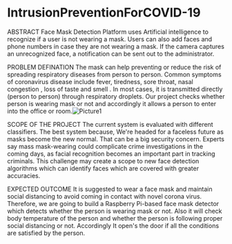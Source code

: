 # IntrusionPreventionForCOVID-19
ABSTRACT
Face Mask Detection Platform uses Artificial intelligence to recognize if a user is not wearing a mask. Users can also add faces and phone numbers in case they are not wearing a mask. If the camera captures an unrecognized face, a notification can be sent out to the administrator.

PROBLEM DEFINATION
The mask can help preventing or reduce the risk of spreading respiratory diseases from person to person. Common symptoms of coronavirus disease include fever, tiredness, sore throat, nasal congestion , loss of taste and smell . In most cases, it is transmitted directly (person to person) through respiratory droplets. Our project checks whether person is wearing mask or not and accordingly it allows a person to enter into the office or room.![Picture1](https://user-images.githubusercontent.com/57065159/117442235-1cc94c00-af54-11eb-9fcd-1da928684db7.png)


SCOPE OF THE PROJECT
The current system is evaluated with different classifiers. The best system because, We're headed for a faceless future as masks become the new normal. That can be a big security concern. Experts say mass mask-wearing could complicate crime investigations in the coming days, as facial recognition becomes an important part in tracking criminals. This challenge may create a scope to new face detection algorithms which can identify faces which are covered with greater accuracies.

EXPECTED OUTCOME
It is suggested to wear a face mask and maintain social distancing to avoid coming in contact with novel corona virus. Therefore, we are going to build a Raspberry Pi-based face
mask detector which detects whether the person is wearing mask or not. Also it will check body temperature of the person and whether the person is following proper social distancing or not. Accordingly It open's the door if all the conditions are satisfied by the person.
